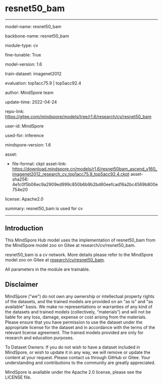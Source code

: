 # resnet50_bam

---

model-name: resnet50_bam

backbone-name: resnet50_bam

module-type: cv

fine-tunable: True

model-version: 1.6

train-dataset: imagenet2012

evaluation: top1acc75.9 | top5acc92.4

author: MindSpore team

update-time: 2022-04-24

repo-link: <https://gitee.com/mindspore/models/tree/r1.6/research/cv/resnet50_bam>

user-id: MindSpore

used-for: inference

mindspore-version: 1.6

asset:

-
    file-format: ckpt
    asset-link: <https://download.mindspore.cn/models/r1.6/resnet50bam_ascend_v160_imagenet2012_research_cv_top1acc75.9_top5acc92.4.ckpt>
    asset-sha256: 4e1c0f5b06ec9a2909ed999c850b6b9b2bd60eefcad16a2bc4569b800e754e20

license: Apache2.0

summary: resnet50_bam is used for cv

---

## Introduction

This MindSpore Hub model uses the implementation of resnet50_bam from the MindSpore model zoo on Gitee at research/cv/resnet50_bam.

resnet50_bam is a cv network. More details please refer to the MindSpore model zoo on Gitee at [research/cv/resnet50_bam](https://gitee.com/mindspore/models/blob/r1.6/research/cv/resnet50_bam/README.md).

All parameters in the module are trainable.

## Disclaimer

MindSpore ("we") do not own any ownership or intellectual property rights of the datasets, and the trained models are provided on an "as is" and "as available" basis. We make no representations or warranties of any kind of the datasets and trained models (collectively, “materials”) and will not be liable for any loss, damage, expense or cost arising from the materials. Please ensure that you have permission to use the dataset under the appropriate license for the dataset and in accordance with the terms of the relevant license agreement. The trained models provided are only for research and education purposes.

To Dataset Owners: If you do not wish to have a dataset included in MindSpore, or wish to update it in any way, we will remove or update the content at your request. Please contact us through GitHub or Gitee. Your understanding and contributions to the community are greatly appreciated.

MindSpore is available under the Apache 2.0 license, please see the LICENSE file.
